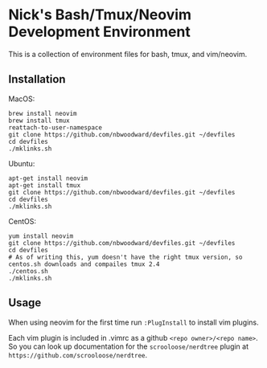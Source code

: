 # Nick's Bash/Tmux/Neovim Development Environment

This is a collection of environment files for bash, tmux, and vim/neovim.


## Installation

MacOS:
```
brew install neovim
brew install tmux
reattach-to-user-namespace
git clone https://github.com/nbwoodward/devfiles.git ~/devfiles
cd devfiles
./mklinks.sh
```

Ubuntu:
```
apt-get install neovim
apt-get install tmux
git clone https://github.com/nbwoodward/devfiles.git ~/devfiles
cd devfiles
./mklinks.sh
```

CentOS:
```
yum install neovim
git clone https://github.com/nbwoodward/devfiles.git ~/devfiles
cd devfiles
# As of writing this, yum doesn't have the right tmux version, so centos.sh downloads and compailes tmux 2.4
./centos.sh
./mklinks.sh
```


## Usage

When using neovim for the first time run `:PlugInstall` to install vim plugins.

Each vim plugin is included in .vimrc as a github `<repo owner>/<repo name>`. So you can look up documentation for
the `scrooloose/nerdtree` plugin at `https://github.com/scrooloose/nerdtree`.
